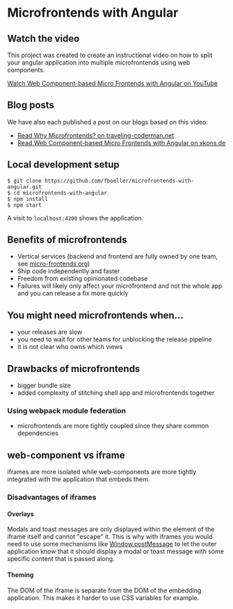 # Microfrontends with Angular

## Watch the video

This project was created to create an instructional video on how to split your angular application into multiple microfrontends using web components.

[Watch Web Component-based Micro Frontends with Angular on YouTube](https://www.youtube.com/watch?v=ee17YczpCpU)

## Blog posts

We have also each published a post on our blogs based on this video:
- [Read Why Microfrontends? on traveling-coderman.net](https://traveling-coderman.net/code/microfrontends/why/)
- [Read Web Component-based Micro Frontends with Angular on xkons.de](https://traveling-coderman.net/code/microfrontends/why/)

## Local development setup

```
$ git clone https://github.com/fboeller/microfrontends-with-angular.git
$ cd microfrontends-with-angular
$ npm install
$ npm start
```

A visit to `localhost:4200` shows the application.

## Benefits of microfrontends

- Vertical services (backend and frontend are fully owned by one team, see [micro-frontends.org](https://micro-frontends.org/))
- Ship code independently and faster
- Freedom from existing opinionated codebase
- Failures will likely only affect your microfrontend and not the whole app and you can release a fix more quickly

## You might need microfrontends when...

- your releases are slow
- you need to wait for other teams for unblocking the release pipeline
- it is not clear who owns which views

## Drawbacks of microfrontends

- bigger bundle size
- added complexity of stitching shell app and microfrontends together

### Using webpack module federation

- microfrontends are more tightly coupled since they share common dependencies

## web-component vs iframe

iframes are more isolated while web-components are more tightly integrated with the application that embeds them.

### Disadvantages of iframes

#### Overlays

Modals and toast messages are only displayed within the element of the iframe itself and cannot "escape" it. This is why with iframes you would need to use some mechanisms like [Window.postMessage](https://developer.mozilla.org/en-US/docs/Web/API/Window/postMessage) to let the outer application know that it should display a modal or toast message with some specific content that is passed along.

#### Theming

The DOM of the iframe is separate from the DOM of the embedding application. This makes it harder to use CSS variables for example.

